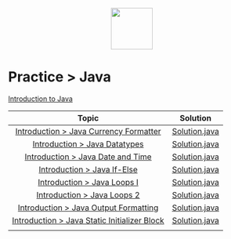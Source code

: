 <p align="center">
    <a href="https://www.hackerrank.com/MagicDude4Eva">
        <img height="85" src="https://d3keuzeb2crhkn.cloudfront.net/hackerrank/assets/styleguide/logo_wordmark-f5c5eb61ab0a154c3ed9eda24d0b9e31.svg">
    </a>
</p>


# Practice > Java
<a href="https://www.hackerrank.com/domains/java?badge_type=java&filters%5Bsubdomains%5D%5B%5D=java-introduction">Introduction to Java</a>

| Topic                                                                                                                       |                                                                                   Solution                                                                                  |
|:---------------------------------------------------------------------------------------------------------------------------:|:---------------------------------------------------------------------------------------------------------------------------------------------------------------------------:|
|[Introduction > Java Currency Formatter](https://www.hackerrank.com/challenges/java-currency-formatter/problem)              |[Solution.java](https://github.com/magicdude4eva/HackerRank/blob/master/src/practice/java/introduction/javacurrencyformatter/Solution.java)                                  |
|[Introduction > Java Datatypes](https://www.hackerrank.com/challenges/java-datatypes/problem)                                |[Solution.java](https://github.com/magicdude4eva/HackerRank/blob/master/src/practice/java/introduction/javadatatypes/Solution.java)                                          |
|[Introduction > Java Date and Time](https://www.hackerrank.com/challenges/java-date-and-time/problem)                        |[Solution.java](https://github.com/magicdude4eva/HackerRank/blob/master/src/practice/java/introduction/javadateandtime/Solution.java)                                        |
|[Introduction > Java If-Else](https://www.hackerrank.com/challenges/java-if-else/problem)                                    |[Solution.java](https://github.com/magicdude4eva/HackerRank/blob/master/src/practice/java/introduction/javaifelse/Solution.java)                                             |
|[Introduction > Java Loops I](https://www.hackerrank.com/challenges/java-loops-i/problem)                                    |[Solution.java](https://github.com/magicdude4eva/HackerRank/blob/master/src/practice/java/introduction/javaloopsii/Solution.java)                                            |
|[Introduction > Java Loops 2](https://www.hackerrank.com/challenges/java-loops/problem)                                      |[Solution.java](https://github.com/magicdude4eva/HackerRank/blob/master/src/practice/java/introduction/javaloopsi/Solution.java)                                             |
|[Introduction > Java Output Formatting](https://www.hackerrank.com/challenges/java-output-formatting/problem)                |[Solution.java](https://github.com/magicdude4eva/HackerRank/blob/master/src/practice/java/introduction/javaoutputformatting/Solution.java)                                   |
|[Introduction > Java Static Initializer Block](https://www.hackerrank.com/challenges/java-static-initializer-block/problem)  |[Solution.java](https://github.com/magicdude4eva/HackerRank/blob/master/src/practice/java/introduction/javastaticinitializerblock/Solution.java)                             |
|                                                                      |                                                                                                                                                                             |
